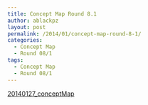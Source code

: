 ```yaml
---
title: Concept Map Round 8.1
author: ablackpz
layout: post
permalink: /2014/01/concept-map-round-8-1/
categories:
  - Concept Map
  - Round 08/1
tags:
  - Concept Map
  - Round 08/1
---
```

[20140127_conceptMap][1]

 [1]: http://teaching.software-carpentry.org/wp-content/uploads/2014/01/20140127_conceptMap.pdf